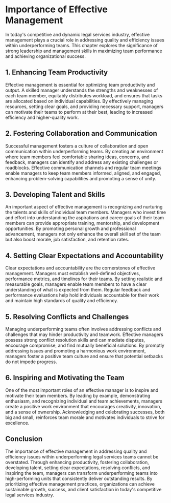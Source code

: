 # Importance of Effective Management

In today's competitive and dynamic legal services industry, effective management plays a crucial role in addressing quality and efficiency issues within underperforming teams. This chapter explores the significance of strong leadership and management skills in maximizing team performance and achieving organizational success.

## 1\. Enhancing Team Productivity

Effective management is essential for optimizing team productivity and output. A skilled manager understands the strengths and weaknesses of each team member, equitably distributes workload, and ensures that tasks are allocated based on individual capabilities. By effectively managing resources, setting clear goals, and providing necessary support, managers can motivate their teams to perform at their best, leading to increased efficiency and higher-quality work.

## 2\. Fostering Collaboration and Communication

Successful management fosters a culture of collaboration and open communication within underperforming teams. By creating an environment where team members feel comfortable sharing ideas, concerns, and feedback, managers can identify and address any existing challenges or roadblocks. Effective communication channels and regular team meetings enable managers to keep team members informed, aligned, and engaged, enhancing problem-solving capabilities and promoting a sense of unity.

## 3\. Developing Talent and Skills

An important aspect of effective management is recognizing and nurturing the talents and skills of individual team members. Managers who invest time and effort into understanding the aspirations and career goals of their team members can provide appropriate training, mentorship, and development opportunities. By promoting personal growth and professional advancement, managers not only enhance the overall skill set of the team but also boost morale, job satisfaction, and retention rates.

## 4\. Setting Clear Expectations and Accountability

Clear expectations and accountability are the cornerstones of effective management. Managers must establish well-defined objectives, performance metrics, and timelines for their teams. By setting realistic and measurable goals, managers enable team members to have a clear understanding of what is expected from them. Regular feedback and performance evaluations help hold individuals accountable for their work and maintain high standards of quality and efficiency.

## 5\. Resolving Conflicts and Challenges

Managing underperforming teams often involves addressing conflicts and challenges that may hinder productivity and teamwork. Effective managers possess strong conflict resolution skills and can mediate disputes, encourage compromise, and find mutually beneficial solutions. By promptly addressing issues and promoting a harmonious work environment, managers foster a positive team culture and ensure that potential setbacks do not impede progress.

## 6\. Inspiring and Motivating the Team

One of the most important roles of an effective manager is to inspire and motivate their team members. By leading by example, demonstrating enthusiasm, and recognizing individual and team achievements, managers create a positive work environment that encourages creativity, innovation, and a sense of ownership. Acknowledging and celebrating successes, both big and small, reinforces team morale and motivates individuals to strive for excellence.

## Conclusion

The importance of effective management in addressing quality and efficiency issues within underperforming legal services teams cannot be overstated. Through enhancing productivity, fostering collaboration, developing talent, setting clear expectations, resolving conflicts, and inspiring the team, managers can transform underperforming teams into high-performing units that consistently deliver outstanding results. By prioritizing effective management practices, organizations can achieve sustainable growth, success, and client satisfaction in today's competitive legal services industry.
